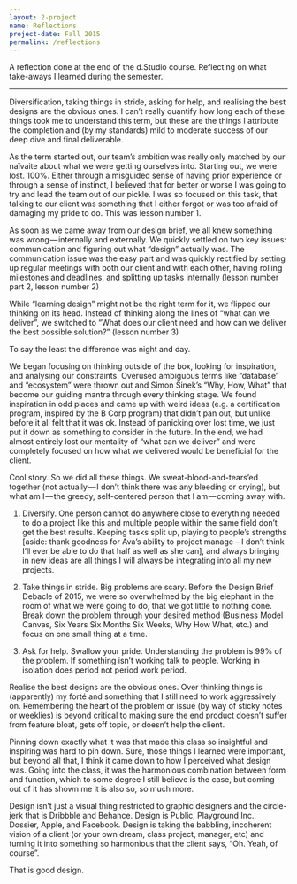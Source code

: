 ```yaml
---
layout: 2-project
name: Reflections
project-date: Fall 2015
permalink: /reflections
---
```

A reflection done at the end of the d.Studio course. Reflecting on what take-aways I learned during the semester.

* * *

Diversification, taking things in stride, asking for help, and realising the best designs are the obvious ones. I can’t really quantify how long each of these things took me to understand this term, but these are the things I attribute the completion and (by my standards) mild to moderate success of our deep dive and final deliverable.

As the term started out, our team’s ambition was really only matched by our naïvaite about what we were getting ourselves into. Starting out, we were lost. 100%. Either through a misguided sense of having prior experience or through a sense of instinct, I believed that for better or worse I was going to try and lead the team out of our pickle. I was so focused on this task, that talking to our client was something that I either forgot or was too afraid of damaging my pride to do. This was lesson number 1.

As soon as we came away from our design brief, we all knew something was wrong — internally and externally. We quickly settled on two key issues: communication and figuring out what “design” actually was. The communication issue was the easy part and was quickly rectified by setting up regular meetings with both our client and with each other, having rolling milestones and deadlines, and splitting up tasks internally (lesson number part 2, lesson number 2)

While “learning design” might not be the right term for it, we flipped our thinking on its head. Instead of thinking along the lines of “what can we deliver”, we switched to “What does our client need and how can we deliver the best possible solution?” (lesson number 3)

To say the least the difference was night and day.

We began focusing on thinking outside of the box, looking for inspiration, and analysing our constraints. Overused ambiguous terms like “database” and “ecosystem” were thrown out and Simon Sinek’s “Why, How, What” that become our guiding mantra through every thinking stage. We found inspiration in odd places and came up with weird ideas (e.g. a certification program, inspired by the B Corp program) that didn’t pan out, but unlike before it all felt that it was ok. Instead of panicking over lost time, we just put it down as something to consider in the future. In the end, we had almost entirely lost our mentality of “what can we deliver” and were completely focused on how what we delivered would be beneficial for the client.

Cool story. So we did all these things. We sweat-blood-and-tears’ed together (not actually — I don’t think there was any bleeding or crying), but what am I — the greedy, self-centered person that I am — coming away with.

1. Diversify. One person cannot do anywhere close to everything needed to do a project like this and multiple people within the same field don’t get the best results. Keeping tasks split up, playing to people’s strengths [aside: thank goodness for Ava’s ability to project manage – I don’t think I’ll ever be able to do that half as well as she can], and always bringing in new ideas are all things I will always be integrating into all my new projects.

2. Take things in stride. Big problems are scary. Before the Design Brief Debacle of 2015, we were so overwhelmed by the big elephant in the room of what we were going to do, that we got little to nothing done. Break down the problem through your desired method (Business Model Canvas, Six Years Six Months Six Weeks, Why How What, etc.) and focus on one small thing at a time.

3. Ask for help. Swallow your pride. Understanding the problem is 99% of the problem. If something isn’t working talk to people. Working in isolation does period not period work period.

Realise the best designs are the obvious ones. Over thinking things is (apparently) my forté and something that I still need to work aggressively on. Remembering the heart of the problem or issue (by way of sticky notes or weeklies) is beyond critical to making sure the end product doesn’t suffer from feature bloat, gets off topic, or doesn’t help the client.

Pinning down exactly what it was that made this class so insightful and inspiring was hard to pin down. Sure, those things I learned were important, but beyond all that, I think it came down to how I perceived what design was. Going into the class, it was the harmonious combination between form and function, which to some degree I still believe is the case, but coming out of it has shown me it is also so, so much more.

Design isn’t just a visual thing restricted to graphic designers and the circle-jerk that is Dribbble and Behance. Design is Public, Playground Inc., Dossier, Apple, and Facebook. Design is taking the babbling, incoherent vision of a client (or your own dream, class project, manager, etc) and turning it into something so harmonious that the client says, “Oh. Yeah, of course”.

That is good design.